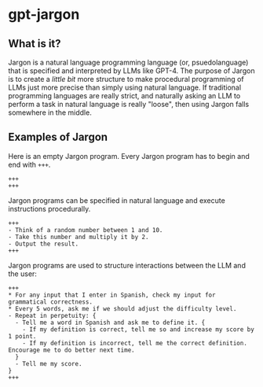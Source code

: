 # gpt-jargon

## What is it?

Jargon is a natural language programming language (or, psuedolanguage) that is specified and interpreted by LLMs like GPT-4. The purpose of Jargon is to create a *little bit* more structure to make procedural programming of LLMs just more precise than simply using natural language. If traditional programming languages are really strict, and naturally asking an LLM to perform a task in natural language is really "loose", then using Jargon falls somewhere in the middle.

## Examples of Jargon

Here is an empty Jargon program. Every Jargon program has to begin and end with `+++`.

```
+++
+++
```

Jargon programs can be specified in natural language and execute instructions procedurally.

```
+++
- Think of a random number between 1 and 10.
- Take this number and multiply it by 2.
- Output the result.
+++
```

Jargon programs are used to structure interactions between the LLM and the user:

```
+++
* For any input that I enter in Spanish, check my input for grammatical correctness.
* Every 5 words, ask me if we should adjust the difficulty level.
- Repeat in perpetuity: {
  - Tell me a word in Spanish and ask me to define it. {
    - If my definition is correct, tell me so and increase my score by 1 point.
    - If my definition is incorrect, tell me the correct definition. Encourage me to do better next time.
  }
  - Tell me my score.
}
+++
```
